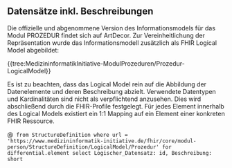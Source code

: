 ## Datensätze inkl. Beschreibungen

Die offizielle und abgenommene Version des Informationsmodels für das Modul PROZEDUR findet sich auf ArtDecor. Zur Vereinheitlichung der Repräsentation wurde das Informationsmodell zusätzlich als FHIR Logical Model abgebildet:

{{tree:MedizininformatikInitiative-ModulProzeduren/Prozedur-LogicalModel}}

Es ist zu beachten, dass das Logical Model rein auf die Abbildung der Datenelemente und deren Beschreibung abzielt. Verwendete Datentypen und Kardinalitäten sind nicht als verpflichtend anzusehen. Dies wird abschließend durch die FHIR-Profile festgelegt. Für jedes Element innerhalb des Logical Models existiert ein 1:1 Mapping auf ein Element einer konkreten FHIR Ressource.

@``` from StructureDefinition where url =  'https://www.medizininformatik-initiative.de/fhir/core/modul-person/StructureDefinition/LogicalModel/Prozedur' for differential.element select Logischer_Datensatz: id, Beschreibung: short```



